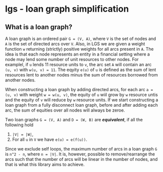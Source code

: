 # lgs - loan graph simplification

## What is a loan graph?
A loan graph is an ordered pair `G = (V, A)`, where `V` is the set of nodes and `A` is the set of directed arcs over `V`. Also, in LGS we are given a weight function `w` returning (strictly) positive weights for all arcs present in `A`. The idea is that each node represents an entity in a financial setting where a node may lend some number of unit resources to other nodes. For examplel, if `u` lends 11 resource units to `v`, the arc set `A` will contain an arc `(u, v)` with `w(u, v) = 11`. The eqyity `e(u)` of `u` is defined as the sum of lent resources lent to another nodes minus the sum of resources borrowed from another nodes.

When constructing a loan graph by adding directed arcs, for each arc `a = (u, v)` with weight `w = w(u, v)`, the equity of `u` wiil grow by `w` resource untis and the equity of `v` will reduce by `w` resource units. If we start constructing a loan graph from a fully disconnect loan graph, before and after adding each arc, the sum of equities over all nodes will always be zeroe. 

Two loan graphs `G = (V, A)` and `D = (W, B)` are ***equivalent***, if all the following hold
1. `|V| = |W|`,
2. For all `u` in `V` we have `e(u) = e(f(u))`.

Since we exclude self loops, the maximum number of arcs in a loan graph `G` is `n^2 - n`, where `n = |V|`. It is, however, possible to remove/rearrange the arcs such that the number of arcs will be linear in the number of nodes, and that is what this library aims to achieve.
